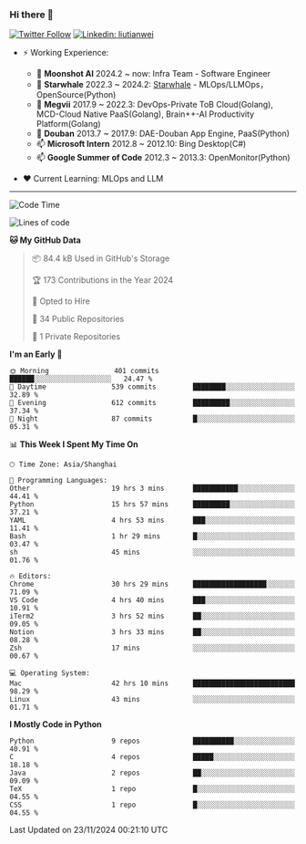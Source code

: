 ### Hi there 👋

[![Twitter Follow](https://img.shields.io/twitter/follow/tianweidut?style=social)](https://twitter.com/tianweidut)
[![Linkedin: liutianwei](https://img.shields.io/badge/-liutianwei-blue?style=flat-square&logo=Linkedin&logoColor=white&link=https://www.linkedin.com/in/liutianwei/)](https://www.linkedin.com/in/liutianwei/)

- ⚡ Working Experience:
  - 🔭 **Moonshot AI**  2024.2 ~ now: Infra Team - Software Engineer
  - 🌱 **Starwhale** 2022.3 ~ 2024.2: [Starwhale](https://github.com/star-whale/starwhale) - MLOps/LLMOps，OpenSource(Python)
  - 🌱 **Megvii** 2017.9 ~ 2022.3: DevOps-Private ToB Cloud(Golang), MCD-Cloud Native PaaS(Golang), Brain++-AI Productivity Platform(Golang)
  - 🌱 **Douban** 2013.7 ~ 2017.9: DAE-Douban App Engine, PaaS(Python)
  - 📫 **Microsoft Intern** 2012.8 ~ 2012.10: Bing Desktop(C#)
  - 📫 **Google Summer of Code** 2012.3 ~ 2013.3: OpenMonitor(Python)

- ❤️ Current Learning: MLOps and LLM

---
<!--START_SECTION:waka-->
![Code Time](http://img.shields.io/badge/Code%20Time-6%2C363%20hrs%2037%20mins-blue)

![Lines of code](https://img.shields.io/badge/From%20Hello%20World%20I%27ve%20Written-1.0%20million%20lines%20of%20code-blue)

**🐱 My GitHub Data** 

> 📦 84.4 kB Used in GitHub's Storage 
 > 
> 🏆 173 Contributions in the Year 2024
 > 
> 💼 Opted to Hire
 > 
> 📜 34 Public Repositories 
 > 
> 🔑 1 Private Repositories 
 > 
**I'm an Early 🐤** 

```text
🌞 Morning                401 commits         ██████░░░░░░░░░░░░░░░░░░░   24.47 % 
🌆 Daytime                539 commits         ████████░░░░░░░░░░░░░░░░░   32.89 % 
🌃 Evening                612 commits         █████████░░░░░░░░░░░░░░░░   37.34 % 
🌙 Night                  87 commits          █░░░░░░░░░░░░░░░░░░░░░░░░   05.31 % 
```


📊 **This Week I Spent My Time On** 

```text
🕑︎ Time Zone: Asia/Shanghai

💬 Programming Languages: 
Other                    19 hrs 3 mins       ███████████░░░░░░░░░░░░░░   44.41 % 
Python                   15 hrs 57 mins      █████████░░░░░░░░░░░░░░░░   37.21 % 
YAML                     4 hrs 53 mins       ███░░░░░░░░░░░░░░░░░░░░░░   11.41 % 
Bash                     1 hr 29 mins        █░░░░░░░░░░░░░░░░░░░░░░░░   03.47 % 
sh                       45 mins             ░░░░░░░░░░░░░░░░░░░░░░░░░   01.76 % 

🔥 Editors: 
Chrome                   30 hrs 29 mins      ██████████████████░░░░░░░   71.09 % 
VS Code                  4 hrs 40 mins       ███░░░░░░░░░░░░░░░░░░░░░░   10.91 % 
iTerm2                   3 hrs 52 mins       ██░░░░░░░░░░░░░░░░░░░░░░░   09.05 % 
Notion                   3 hrs 33 mins       ██░░░░░░░░░░░░░░░░░░░░░░░   08.28 % 
Zsh                      17 mins             ░░░░░░░░░░░░░░░░░░░░░░░░░   00.67 % 

💻 Operating System: 
Mac                      42 hrs 10 mins      █████████████████████████   98.29 % 
Linux                    43 mins             ░░░░░░░░░░░░░░░░░░░░░░░░░   01.71 % 
```

**I Mostly Code in Python** 

```text
Python                   9 repos             ██████████░░░░░░░░░░░░░░░   40.91 % 
C                        4 repos             █████░░░░░░░░░░░░░░░░░░░░   18.18 % 
Java                     2 repos             ██░░░░░░░░░░░░░░░░░░░░░░░   09.09 % 
TeX                      1 repo              █░░░░░░░░░░░░░░░░░░░░░░░░   04.55 % 
CSS                      1 repo              █░░░░░░░░░░░░░░░░░░░░░░░░   04.55 % 
```




 Last Updated on 23/11/2024 00:21:10 UTC
<!--END_SECTION:waka-->
